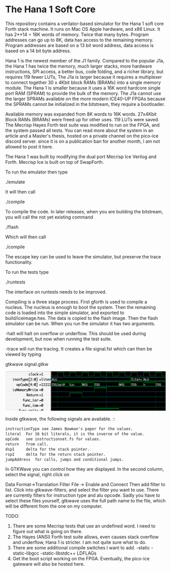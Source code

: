 # The Hana 1 Soft Core

This repository contains a verilator-based simulator for the Hana 1
soft core Forth stack machine. It runs on Mac OS Apple hardware, and
x86 Linux.  It has 2**14 = 16K words of memory.  Twice that many
bytes.  Program addresses can go up to 8K, data has access to the
remaining memory.  Program addresses are based on a 13 bit word
address, data access is based on a 14 bit byte address. 

Hana 1 is the newest member of the J1 family.  Compared to the popular
J1a, the Hana 1 has twice the memory, much larger stacks, more
hardware instructions, SPI access, a better bus, code folding, and a
richer library, but requires 119 fewer LUTs, The J1a is larger because
it requires a multiplexer to connect together 30 x 4Kbit block RAMs
(BRAMs) into a single memory module.  The Hana 1 is smaller because it
uses a 16K word hardcore single port RAM (SPRAM) to provide the bulk
of the memory. The J1a cannot use the larger SPRAMs available on the
more modern ICE40-UP FPGAs because the SPRAMs cannot be initialized in
the bitstream, they require a bootloader.

Available memory was expanded from 8K words to 16K words.  27x4Kbit
Block RAMs (BRAMs) were freed up for other uses.  119 LUTs were saved.
The Mecrisp Hayes Forth test suite was modified to run on the FPGA,
and the system passed all tests.  You can read more about the system
in an article and a Master's thesis, hosted on a private channel on
the pico-ice discord server.  since it is on a publication ban for
another month, I am not allowed to post it here.

The Hana 1 was built by modifying the dual port Mecrisp Ice Verilog
and Forth.  Mecrisp Ice is built on top of SwapForth.

To run the emulator then type

./emulate

It will then call

./compile

To compile the code.  In later releases, when you are building the bitstream,
you will call the not yet existing command

./flash

Which will then call

./compile


The escape key can be used to leave the simulator, but preserve the
trace functionality.

To run the tests type 

./runtests

The interface on runtests needs to be improved. 

Compiling is a three stage process.  First gforth is used to compile a
nucleus.  The nucleus is enough to boot the system.  Then the
remaining code is loaded into the simple simulator, and exported to
build/iceimage.hex. The data is copied to the flash image. Then the
flash simulator can be run.  When you run the simulator it has two arguments.

-halt will halt on overflow or underflow.  This should be used during
development, but now when running the test suite.

-trace will run the tracing.   It creates a file signal.fst which can then
be viewed by typing

gtkwave signal.gtkw

![A GTKWave display showing the values used by the Forth Interpreter.](./ForthSignals.png "Forth Signals")

Inside gtkwave, the following signals are available.
::

    instructionType see James Bowman's paper for the values. 
    literal  For 16 bit literals, it is the inverse of the value. 
    opCode   see instructionset.fs for values. 
    return   from call.
    dspI     delta for the stack pointer. 
    rspI     delta for the return stack pointer. 
    jumpAddress  for calls, jumps and conditional jumps. 

In GTKWave you can control how they are displayed.
In the second column, select the signal, right click on

Data Format->Translation Filter File -> Enable and Connect
Then add filter to list.  Click into
gtkwave-filters, and select the filter you want to use.
There are currently filters for instruction type and alu opcode.
Sadly you have to select these files yourself, gtkwave uses the full path name
to the file, which will be different from the one on my computer.

TODO:

1. There are some Mecrisp tests that use an undefined word. I need to figure out what is going on there.
2. The Hayes (ANSI) Forth test suite allows, even causes stack overflow and underflow, Hana 1 is stricter. I am not quite sure what to do.
3. There are some additional compile switches I want to add.
   -static -static-libgcc -static-libstdc++ LDFLAGs
4. Get the boot script working on the FPGA.  Eventually, the pico-ice gateware will also be hosted here. 
